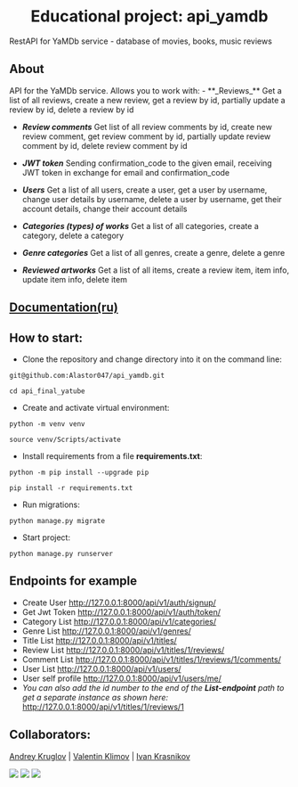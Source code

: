 <h1 align="center">Educational project: api_yamdb</h1>
RestAPI for YaMDb service - database of movies, books, music reviews
<h2 align="left">About</h2>
API for the YaMDb service. Allows you to work with:
- **_Reviews_** Get a list of all reviews, create a new review, get a review by id, partially update a review by id, delete a review by id

- **_Review comments_** Get list of all review comments by id, create new review comment, get review comment by id, partially update review comment by id, delete review comment by id

- **_JWT token_** Sending confirmation_code to the given email, receiving JWT token in exchange for email and confirmation_code

- **_Users_** Get a list of all users, create a user, get a user by username, change user details by username, delete a user by username, get their account details, change their account details

- **_Categories (types) of works_** Get a list of all categories, create a category, delete a category

- **_Genre categories_** Get a list of all genres, create a genre, delete a genre

- **_Reviewed artworks_** Get a list of all items, create a review item, item info, update item info, delete item


## [Documentation(ru)](api_yamdb/static/redoc.yaml)


## How to start:
- Clone the repository and change directory into it on the command line:
```
git@github.com:Alastor047/api_yamdb.git
```
```
cd api_final_yatube
```
- Create and activate virtual environment:
```
python -m venv venv
```
```
source venv/Scripts/activate
```
- Install requirements from a file **requirements.txt**:
```
python -m pip install --upgrade pip
```
```
pip install -r requirements.txt
```
- Run migrations:
```
python manage.py migrate
```
- Start project:
```
python manage.py runserver
```

## Endpoints for example
- Create User        http://127.0.0.1:8000/api/v1/auth/signup/    
- Get Jwt Token      http://127.0.0.1:8000/api/v1/auth/token/
- Category List      http://127.0.0.1:8000/api/v1/categories/
- Genre List         http://127.0.0.1:8000/api/v1/genres/
- Title List         http://127.0.0.1:8000/api/v1/titles/
- Review List        http://127.0.0.1:8000/api/v1/titles/1/reviews/
- Comment List       http://127.0.0.1:8000/api/v1/titles/1/reviews/1/comments/
- User List          http://127.0.0.1:8000/api/v1/users/
- User self profile  http://127.0.0.1:8000/api/v1/users/me/
- _You can also add the id number to the end of the **List-endpoint** path to get a separate instance as shown here:_
http://127.0.0.1:8000/api/v1/titles/1/reviews/1
## Collaborators:
[Andrey Kruglov](https://github.com/Alastor047) |
[Valentin Klimov](https://github.com/apisland) |
[Ivan Krasnikov](https://github.com/krivse)


![](https://img.shields.io/pypi/pyversions/p5?logo=python&logoColor=yellow&style=for-the-badge)
![](https://img.shields.io/badge/Django-2.2.16-blue)
![](https://img.shields.io/badge/DRF-3.12.4-lightblue)

